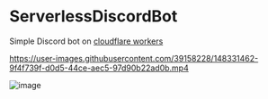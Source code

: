# ServerlessDiscordBot
Simple Discord bot on [cloudflare workers](https://workers.cloudflare.com/)


https://user-images.githubusercontent.com/39158228/148331462-9f4f739f-d0d5-44ce-aec5-97d90b22ad0b.mp4

![image](https://user-images.githubusercontent.com/39158228/148331610-bb1e8741-ca23-488f-9bd3-8767dc73a1d6.png)

